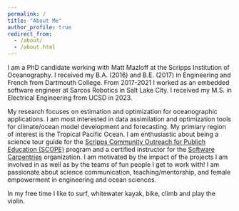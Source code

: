 ```yaml
---
permalink: /
title: "About Me"
author_profile: true
redirect_from: 
  - /about/
  - /about.html
---
```


I am a PhD candidate working with Matt Mazloff at the Scripps Institution of Oceanography. I received my B.A. (2016) and B.E. (2017) in Engineering and French from Dartmouth College. From 2017-2021 I worked as an embedded software engineer at Sarcos Robotics in Salt Lake City. I received my M.S. in Electrical Engineering from UCSD in 2023. 

My research focuses on estimation and optimization for oceanographic applications. I am most interested in data assimilation and optimization tools for climate/ocean model development and forecasting. My primiary region of interest is the Tropical Pacific Ocean. I am enthusiastic about being a science tour guide for the [Scripps Community Outreach for Publich Education (SCOPE)](https://scripps.ucsd.edu/scope) program and a certified instructor for the [Software Carpentries](https://carpentries.org/index.html) organization. I am motivated by the impact of the projects I am involved in as well as by the teams of fun people I get to work with! I am passionate about science communication, teaching/mentorship, and female empowerment in engineering and ocean sciences.

In my free time I like to surf, whitewater kayak, bike, climb and play the violin. 
